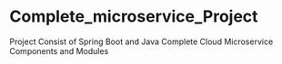 # Complete_microservice_Project
Project Consist of Spring Boot and Java Complete Cloud Microservice Components and Modules
